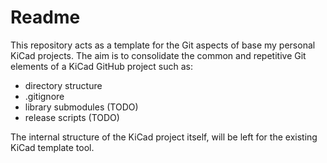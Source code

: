 # Readme

This repository acts as a template for the Git aspects of base my personal KiCad projects. The aim is to consolidate the common and repetitive Git elements of a KiCad GitHub project such as:
- directory structure
- .gitignore
- library submodules (TODO)
- release scripts (TODO)

The internal structure of the KiCad project itself, will be left for the existing KiCad template tool.
